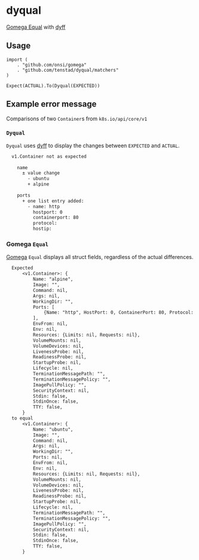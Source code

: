 # dyqual
[Gomega Equal](https://onsi.github.io/gomega/) with [dyff](https://github.com/homeport/dyff)

## Usage

```golang
import (
    . "github.com/onsi/gomega"
    . "github.com/tenstad/dyqual/matchers"
)
```

```golang
Expect(ACTUAL).To(Dyqual(EXPECTED))
```

## Example error message

Comparisons of two `Container`s from `k8s.io/api/core/v1`

### `Dyqual`

`Dyqual` uses [dyff](https://github.com/homeport/dyff)
to display the changes between `EXPECTED` and `ACTUAL`.

```txt
  v1.Container not as expected
    
    name
      ± value change
        - ubuntu
        + alpine
    
    ports
      + one list entry added:
        - name: http
          hostport: 0
          containerport: 80
          protocol:
          hostip:
```

### Gomega `Equal`

[Gomega](https://onsi.github.io/gomega/) `Equal` displays all struct fields,
regardless of the actual differences.

```txt
  Expected
      <v1.Container>: {
          Name: "alpine",
          Image: "",
          Command: nil,
          Args: nil,
          WorkingDir: "",
          Ports: [
              {Name: "http", HostPort: 0, ContainerPort: 80, Protocol: "", HostIP: ""},
          ],
          EnvFrom: nil,
          Env: nil,
          Resources: {Limits: nil, Requests: nil},
          VolumeMounts: nil,
          VolumeDevices: nil,
          LivenessProbe: nil,
          ReadinessProbe: nil,
          StartupProbe: nil,
          Lifecycle: nil,
          TerminationMessagePath: "",
          TerminationMessagePolicy: "",
          ImagePullPolicy: "",
          SecurityContext: nil,
          Stdin: false,
          StdinOnce: false,
          TTY: false,
      }
  to equal
      <v1.Container>: {
          Name: "ubuntu",
          Image: "",
          Command: nil,
          Args: nil,
          WorkingDir: "",
          Ports: nil,
          EnvFrom: nil,
          Env: nil,
          Resources: {Limits: nil, Requests: nil},
          VolumeMounts: nil,
          VolumeDevices: nil,
          LivenessProbe: nil,
          ReadinessProbe: nil,
          StartupProbe: nil,
          Lifecycle: nil,
          TerminationMessagePath: "",
          TerminationMessagePolicy: "",
          ImagePullPolicy: "",
          SecurityContext: nil,
          Stdin: false,
          StdinOnce: false,
          TTY: false,
      }
```
